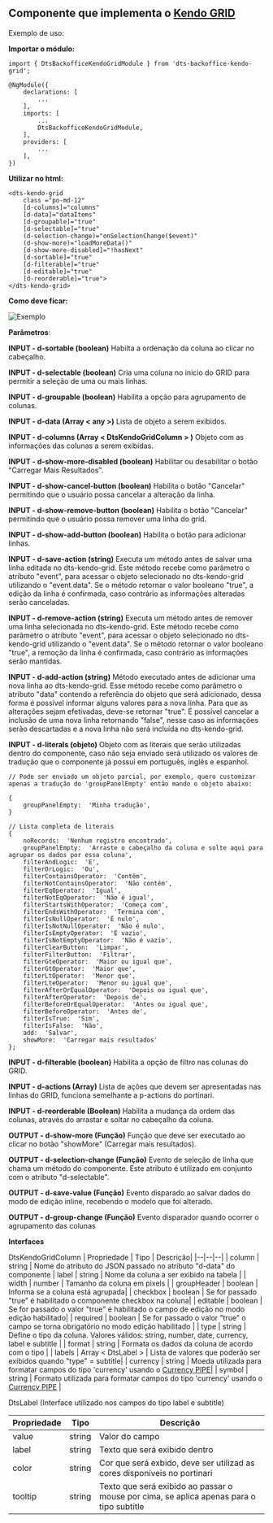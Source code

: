 ## Componente que implementa o [Kendo GRID](https://www.telerik.com/kendo-angular-ui/components/grid/)

Exemplo de uso:

**Importar o módulo:**

```
import { DtsBackofficeKendoGridModule } from 'dts-backoffice-kendo-grid';

@NgModule({
    declarations: [
        ...
    ],
    imports: [
        ...
        DtsBackofficeKendoGridModule,
    ],
    providers: [
        ...
    ],
})
```

**Utilizar no html:**

```
<dts-kendo-grid 
    class ="po-md-12"
    [d-columns]="columns"
    [d-data]="dataItems"
    [d-groupable]="true"
    [d-selectable]="true"
    (d-selection-change)="onSelectionChange($event)"
    (d-show-more)="loadMoreData()"
    [d-show-more-disabled]="!hasNext"
    [d-sortable]="true"
    [d-filterable]="true"
    [d-editable]="true"
    [d-reorderable]="true">
</dts-kendo-grid>
```

**Como deve ficar:**

![Exemplo](https://github.com/ModernizaDatasul/dts-backoffice-util/blob/master/projects/dts-backoffice-kendo-grid/src/lib/assets/example-1.gif?raw=true)

**Parâmetros**:

**INPUT - d-sortable (boolean)**
Habilta a ordenação da coluna ao clicar no cabeçalho.

**INPUT - d-selectable (boolean)**
Cria uma coluna no inicio do GRID para permitir a seleção de uma ou mais linhas.

**INPUT - d-groupable (boolean)**
Habilita a opção para agrupamento de colunas.

**INPUT - d-data (Array < any >)**
Lista de objeto a serem exibidos.

**INPUT - d-columns (Array < DtsKendoGridColumn > )**
Objeto com as informações das colunas a serem exibidas.

**INPUT - d-show-more-disabled (boolean)**
Habilitar ou desabilitar o botão "Carregar Mais Resultados".

**INPUT - d-show-cancel-button (boolean)**
Habilita o botão "Cancelar" permitindo que o usuário possa cancelar a alteração da linha.

**INPUT - d-show-remove-button (boolean)**
Habilita o botão "Cancelar" permitindo que o usuário possa remover uma linha do grid.

**INPUT - d-show-add-button (boolean)**
Habilita o botão para adicionar linhas.

**INPUT - d-save-action (string)**
Executa um método antes de salvar uma linha editada no dts-kendo-grid. Este método recebe como parâmetro o atributo "event", para acessar o objeto selecionado no dts-kendo-grid utilizando o "event.data".  Se o método retornar o valor booleano "true", a edição da linha é confirmada, caso contrário as informações alteradas serão canceladas.

**INPUT - d-remove-action (string)**
Executa um método antes de remover uma linha selecionada no dts-kendo-grid. Este método recebe como parâmetro o atributo "event", para acessar o objeto selecionado no dts-kendo-grid utilizando o "event.data". Se o método retornar o valor booleano "true", a remoção da linha é confirmada, caso contrário as informações serão mantidas.

**INPUT - d-add-action (string)**
Método executado antes de adicionar uma nova linha ao dts-kendo-grid. Esse método recebe como parâmetro o atributo "data" contendo a referência do objeto que será adicionado, dessa forma é possível informar alguns valores para a nova linha. Para que as alterações sejam efetivadas, deve-se retornar "true". É possível cancelar a inclusão de uma nova linha retornando "false", nesse caso as informações serão descartadas e a nova linha não será incluída no dts-kendo-grid.

**INPUT - d-literals (objeto)**
Objeto com as literais que serão utilizadas dentro do componente, caso não seja enviado será utilizado os valores de tradução que o componente já possui em português, inglês e espanhol.
```
// Pode ser enviado um objeto parcial, por exemplo, quero customizar apenas a tradução do 'groupPanelEmpty' então mando o objeto abaixo:

{
	groupPanelEmpty:  'Minha tradução',
}

// Lista completa de literais
{
	noRecords:  'Nenhum registro encontrado',
	groupPanelEmpty:  'Arraste o cabeçalho da coluna e solte aqui para agrupar os dados por essa coluna',
	filterAndLogic:  'E',
	filterOrLogic:  'Ou',
	filterContainsOperator:  'Contêm',
	filterNotContainsOperator:  'Não contêm',
	filterEqOperator:  'Igual',
	filterNotEqOperator:  'Não é igual',
	filterStartsWithOperator:  'Começa com',
	filterEndsWithOperator:  'Termina com',
	filterIsNullOperator:  'É nulo',
	filterIsNotNullOperator:  'Não é nulo',
	filterIsEmptyOperator:  'É vazio',
	filterIsNotEmptyOperator:  'Não é vazio',
	filterClearButton:  'Limpar',
	filterFilterButton:  'Filtrar',
	filterGteOperator:  'Maior ou igual que',
	filterGtOperator:  'Maior que',
	filterLtOperator:  'Menor que',
	filterLteOperator:  'Menor ou igual que',
	filterAfterOrEqualOperator:  'Depois ou igual que',
	filterAfterOperator:  'Depois de',
	filterBeforeOrEqualOperator:  'Antes ou igual que',
	filterBeforeOperator:  'Antes de',
	filterIsTrue:  'Sim',
	filterIsFalse:  'Não',
	add:  'Salvar',
	showMore:  'Carregar mais resultados'
};
```
**INPUT - d-filterable (boolean)**
Habilita a opção de filtro nas colunas do GRID. 

**INPUT - d-actions (Array)** 
Lista de ações que devem ser apresentadas nas linhas do GRID, funciona semelhante a p-actions do portinari.

**INPUT - d-reorderable (Boolean)**
Habilita a mudança da ordem das colunas, através do arrastar e soltar no cabeçalho da coluna.

**OUTPUT - d-show-more (Função)**
Função que deve ser executado ao clicar no botão "showMore" (Carregar mais resultados).

**OUTPUT - d-selection-change (Função)**
Evento de seleção de linha que chama um método do componente. Este atributo é utilizado em conjunto com o atributo "d-selectable".

**OUTPUT - d-save-value (Função)**
Evento disparado ao salvar dados do modo de edição inline, recebendo o modelo que foi alterado.

**OUTPUT - d-group-change (Função)**
Evento disparador quando ocorrer o agrupamento das colunas

**Interfaces**

DtsKendoGridColumn
| Propriedade | Tipo | Descrição|
|--|--|--| 
| column | string | Nome do atributo do JSON passado no atributo "d-data" do componente
| label | string | Nome da coluna a ser exibido na tabela |
| width | number | Tamanho da coluna em pixels |
| groupHeader | boolean | Informa se a coluna está agrupada|
| checkbox | boolean | Se for passado "true" é habilitado o componente checkbox na coluna|
| editable | boolean | Se for passado o valor "true" é habilitado o campo de edição no modo edição habilitado|
| required | boolean | Se for passado o valor "true" o campo se torna obrigatório no modo edição habilitado |
| type | string | Define o tipo da coluna. Valores válidos: string, number, date, currency, label e subtitle |
| format | string | Formata os dados da coluna de acordo com o tipo |
| labels | Array < DtsLabel > | Lista de valores que poderão ser exibidos quando "type" = subtitle|
| currency | string | Moeda utilizada para formatar campos do tipo 'currency' usando o [Currency PIPE](https://angular.io/api/common/CurrencyPipe)|
| symbol | string | Formato utilizada para formatar campos do tipo 'currency' usando o [Currency PIPE](https://angular.io/api/common/CurrencyPipe) |

DtsLabel (Interface utilizado nos campos do tipo label e subtitle)

| Propriedade | Tipo | Descrição|
|--|--|--| 
| value | string | Valor do campo|
| label | string | Texto que será exibido dentro |
| color | string| Cor que será exbido, deve ser utilizad as cores disponíveis no portinari|
| tooltip | string | Texto que será exibido ao passar o mouse por cima, se aplica apenas para o tipo subtitle|
